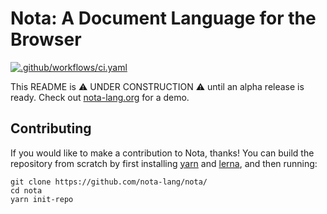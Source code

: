# Nota: A Document Language for the Browser

[![.github/workflows/ci.yaml](https://github.com/nota-lang/nota/actions/workflows/ci.yaml/badge.svg)](https://github.com/nota-lang/nota/actions/workflows/ci.yaml)

This README is ⚠️ UNDER CONSTRUCTION ⚠️ until an alpha release is ready. Check out [nota-lang.org](https://nota-lang.org/) for a demo.

## Contributing

If you would like to make a contribution to Nota, thanks! You can build the repository from scratch by first installing [yarn](https://yarnpkg.com/) and [lerna](https://lerna.js.org/), and then running:

```
git clone https://github.com/nota-lang/nota/
cd nota
yarn init-repo
```
